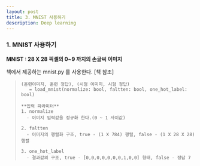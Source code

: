 ```yaml
---
layout: post  
title: 3. MNIST 사용하기  
description: Deep learning  
---
```


### 1. MNIST 사용하기
**MNIST : 28 X 28 픽셀의 0~9 까지의 손글씨 이미지**

책에서 제공하는 mnist.py 를 사용한다. [책 참조]
> ~~~
> (훈련이미지, 훈련 정답), (시험 이미지, 시험 정답) 
>    = load_mnist(normalize: bool, faltten: bool, one_hot_label: bool)
> 
> **입력 파라미터**
> 1. normalize
>   - 이미지 입력값을 정규화 한다.(0 ~ 1 사이값)
> 
> 2. faltten
>   - 이미지의 행렬화 구조, true - (1 X 784) 행렬, false - (1 X 28 X 28) 행렬
> 
> 3. one_hot_label
>   - 결과값의 구조, true - [0,0,0,0,0,0,0,1,0,0] 형태, false - 정답 7
> ~~~
